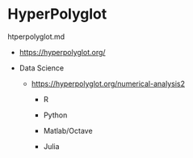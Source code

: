 # HyperPolyglot

htperpolyglot.md

*   https://hyperpolyglot.org/

*   Data Science

    *   https://hyperpolyglot.org/numerical-analysis2

        *   R

        *   Python

        *   Matlab/Octave

        *   Julia